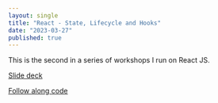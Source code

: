 ```yaml
---
layout: single
title: "React - State, Lifecycle and Hooks"
date: "2023-03-27"
published: true
---
```


This is the second in a series of workshops I run on React JS.

[Slide deck](/workshop-react-2-state-lifecycle-and-hooks)

[Follow along code](https://github.com/Themitchell/workshop-react-2-state-lifecycle-and-hooks-project-files)
